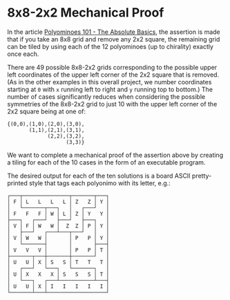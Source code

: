 # 8x8-2x2 Mechanical Proof

In the article [Polyominoes 101 - The Absolute Basics](https://polyominoes.co.uk/polyominoes/101/index.html), the assertion is made that if you take an 8x8 grid and remove any 2x2 square, the remaining grid can be tiled by using each of the 12 polyominoes (up to chirality) exactly once each.

There are 49 possible 8x8-2x2 grids corresponding to the possible upper left coordinates of the upper left corner of the 2x2 square that is removed.  (As in the other examples in this overall project, we number coordinates starting at `0` with `x` running left to right and `y` running top to bottom.)  The number of cases significantly reduces when considering the possible symmetries of the 8x8-2x2 grid to just 10 with the upper left corner of the 2x2 square being at one of:

```
{(0,0),(1,0),(2,0),(3,0),
       (1,1),(2,1),(3,1),
             (2,2),(3,2),
                   (3,3)}
```

We want to complete a mechanical proof of the assertion above by creating a tiling for each of the 10 cases in the form of an executable program.

The desired output for each of the ten solutions is a board  ASCII pretty-printed style that tags each polyonimo with its letter, e.g.:

```
┌───┬───────────────┬───────┬───┐
│ F │ L   L   L   L │ Z   Z │ Y │
│   └───────┬───┐   │   ┌───┘   │
│ F   F   F │ W │ L │ Z │ Y   Y │
├───┐   ┌───┘   ├───┘   ├───┐   │
│ V │ F │ W   W │  Z  Z │ P │ Y │
│   ├───┘   ┌───┴───┬───┘   │   │
│ V │ W   W │       │ P   P │ Y │
│   └───────┤       │       ├───┤
│ V   V   V │       │ P   P │ T │
├───────┬───┼───────┼───────┘   │
│ U   U │ X │ S   S │ T   T   T │
│   ┌───┘   └───┐   └───────┐   │
│ U │ X   X   X │ S   S   S │ T │
│   └───┐   ┌───┴───────────┴───┤
│ U   U │ X │ I   I   I   I   I │
└───────┴───┴───────────────────┘
```
